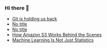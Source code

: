 ### Hi there 👋

<!-- daily.dev BOOKMARKS:START -->
- [Git is holding us back](https://app.daily.dev/posts/Wi91Iwyw0?utm_source=rss&utm_medium=bookmarks&utm_campaign=PnGboN99PhXCxFrWGGg2C)
- [No title](https://app.daily.dev/posts/sJmrw6z6k?utm_source=rss&utm_medium=bookmarks&utm_campaign=PnGboN99PhXCxFrWGGg2C)
- [No title](https://app.daily.dev/posts/uQjhTksKb?utm_source=rss&utm_medium=bookmarks&utm_campaign=PnGboN99PhXCxFrWGGg2C)
- [How Amazon S3 Works Behind the Scenes](https://app.daily.dev/posts/5ldV1xqqs?utm_source=rss&utm_medium=bookmarks&utm_campaign=PnGboN99PhXCxFrWGGg2C)
- [Machine Learning Is Not Just Statistics](https://app.daily.dev/posts/df0sUwqHZ?utm_source=rss&utm_medium=bookmarks&utm_campaign=PnGboN99PhXCxFrWGGg2C)
<!-- daily.dev BOOKMARKS:END -->

<!--
**dinesh4monto/dinesh4monto** is a ✨ _special_ ✨ repository because its `README.md` (this file) appears on your GitHub profile.

Here are some ideas to get you started:

- 🔭 I’m currently working on ...
- 🌱 I’m currently learning ...
- 👯 I’m looking to collaborate on ...
- 🤔 I’m looking for help with ...
- 💬 Ask me about ...
- 📫 How to reach me: ...
- 😄 Pronouns: ...
- ⚡ Fun fact: ...
-->

